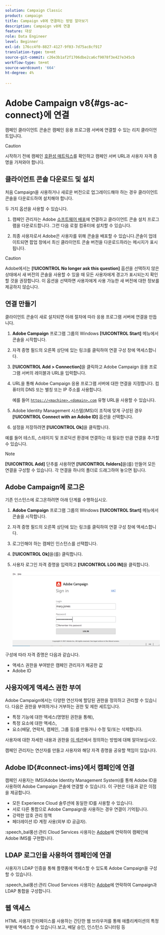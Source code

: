 ```yaml
---
solution: Campaign Classic
product: campaign
title: Campaign v8에 연결하는 방법 알아보기
description: Campaign v8에 연결
feature: 대상
role: Data Engineer
level: Beginner
exl-id: 176cc4f0-8827-4127-9f03-7d75ac8cf917
translation-type: tm+mt
source-git-commit: c26e3b1af2f1706dbe2ca6cf9078f3e427e345cb
workflow-type: tm+mt
source-wordcount: '664'
ht-degree: 4%

---
```


# Adobe Campaign v8{#gs-ac-connect}에 연결

캠페인 클라이언트 콘솔은 캠페인 응용 프로그램 서버에 연결할 수 있는 리치 클라이언트입니다.

>[!CAUTION]
>
>시작하기 전에 캠페인 [호환성 매트릭스](compatibility-matrix.md)를 확인하고 캠페인 서버 URL과 사용자 자격 증명을 가져와야 합니다.

## 클라이언트 콘솔 다운로드 및 설치

처음 Campaign을 사용하거나 새로운 버전으로 업그레이드해야 하는 경우 클라이언트 콘솔을 다운로드하여 설치해야 합니다.

두 가지 옵션을 사용할 수 있습니다.

1. 캠페인 관리자는 Adobe [소프트웨어 배포](https://experience.adobe.com/#/downloads/content/software-distribution/encampaign.html)에 연결하고 클라이언트 콘솔 설치 프로그램을 다운로드합니다. 그런 다음 로컬 컴퓨터에 설치할 수 있습니다.

1. 최종 사용자로서 Adobe은 사용자를 위해 콘솔을 배포할 수 있습니다.콘솔이 업데이트되면 팝업 창에서 최신 클라이언트 콘솔 버전을 다운로드하라는 메시지가 표시됩니다.

>[!CAUTION]
>
>Adobe에서는 **[!UICONTROL No longer ask this question]** 옵션을 선택하지 않은 상태에서 새 버전의 콘솔을 사용할 수 있을 때 모든 사용자에게 경고가 표시되는지 확인할 것을 권장합니다.  이 옵션을 선택하면 사용자에게 사용 가능한 새 버전에 대한 정보를 제공하지 않습니다.

## 연결 만들기

클라이언트 콘솔이 새로 설치되면 아래 절차에 따라 응용 프로그램 서버에 연결을 만듭니다.

1. **Adobe Campaign** 프로그램 그룹의 Windows **[!UICONTROL Start]** 메뉴에서 콘솔을 시작합니다.

1. 자격 증명 필드의 오른쪽 상단에 있는 링크를 클릭하여 연결 구성 창에 액세스합니다.

1. **[!UICONTROL Add > Connection]**&#x200B;을 클릭하고 Adobe Campaign 응용 프로그램 서버의 레이블과 URL을 입력합니다.

1. URL을 통해 Adobe Campaign 응용 프로그램 서버에 대한 연결을 지정합니다. 컴퓨터의 DNS 또는 별칭 또는 IP 주소를 사용합니다.

   예를 들어 [`https://<machine>.<domain>.com`](https://myserver.adobe.com) 유형 URL을 사용할 수 있습니다.

1. Adobe Identity Management 시스템(IMS)이 조직에 맞게 구성된 경우 **[!UICONTROL Connect with an Adobe ID]** 옵션을 선택합니다.

1. 설정을 저장하려면 **[!UICONTROL Ok]**&#x200B;을 클릭합니다.

예를 들어 테스트, 스테이지 및 프로덕션 환경에 연결하는 데 필요한 만큼 연결을 추가할 수 있습니다.

>[!NOTE]
>
>**[!UICONTROL Add]** 단추를 사용하면 **[!UICONTROL folders]**&#x200B;을(를) 만들어 모든 연결을 구성할 수 있습니다. 각 연결을 하나의 폴더로 드래그하여 놓으면 됩니다.

## Adobe Campaign에 로그온

기존 인스턴스에 로그온하려면 아래 단계를 수행하십시오.

1. **Adobe Campaign** 프로그램 그룹의 Windows **[!UICONTROL Start]** 메뉴에서 콘솔을 시작합니다.

1. 자격 증명 필드의 오른쪽 상단에 있는 링크를 클릭하여 연결 구성 창에 액세스합니다.

1. 로그인해야 하는 캠페인 인스턴스를 선택합니다.

1. **[!UICONTROL Ok]**&#x200B;을(를) 클릭합니다.

1. 사용자 로그인 자격 증명을 입력하고 **[!UICONTROL LOG IN]**&#x200B;을 클릭합니다.

   ![](assets/sign-in-v8.png)

구성에 따라 자격 증명은 다음과 같습니다.

* 액세스 권한을 부여받은 캠페인 관리자가 제공한 값
* Adobe ID

## 사용자에게 액세스 권한 부여

Adobe Campaign에서는 다양한 연산자에 할당된 권한을 정의하고 관리할 수 있습니다. 다음은 권한을 부여하거나 거부하는 권한 및 제한 세트입니다.

* 특정 기능에 대한 액세스(명명된 권한을 통해),
* 특정 요소에 대한 액세스,
* 요소(배달, 연락처, 캠페인, 그룹 등)를 만들거나 수정 및/또는 삭제합니다.

사용자에 대한 자세한 내용과 권한을 [이 섹션](permissions.md)에서 정의하는 방법에 대해 알아보십시오.

캠페인 관리자는 연산자를 만들고 사용자와 해당 자격 증명을 공유할 책임이 있습니다.


## Adobe ID{#connect-ims}에서 캠페인에 연결

캠페인 사용자는 IMS(Adobe Identity Management System)를 통해 Adobe ID을 사용하여 Adobe Campaign 콘솔에 연결할 수 있습니다. 이 구현은 다음과 같은 이점을 제공합니다.

*  모든 Experience Cloud 솔루션에 동일한 ID를 사용할 수 있습니다.
* 서로 다른 통합으로 Adobe Campaign을 사용하는 경우 연결이 기억됩니다.
* 강력한 암호 관리 정책
* 페더레이션 ID 계정 사용(외부 ID 공급자).

:speech_bal풍선:관리 Cloud Services 사용자는 [Adobe](support.md#support)에 연락하여 캠페인에 Adobe IMS를 구현합니다.

## LDAP 로그인을 사용하여 캠페인에 연결

사용자가 LDAP 인증을 통해 플랫폼에 액세스할 수 있도록 Adobe Campaign을 구성할 수 있습니다.

:speech_bal풍선:관리 Cloud Services 사용자는 [Adobe](support.md#support)에 연락하여 Campaign과 LDAP 통합을 구성합니다.


## 웹 액세스

HTML 사용자 인터페이스를 사용하는 간단한 웹 브라우저를 통해 애플리케이션의 특정 부분에 액세스할 수 있습니다.보고, 배달 승인, 인스턴스 모니터링 등
